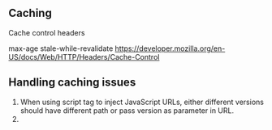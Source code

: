

## Caching 

Cache control headers

max-age
stale-while-revalidate
https://developer.mozilla.org/en-US/docs/Web/HTTP/Headers/Cache-Control


## Handling caching issues

1. When using script tag to inject JavaScript URLs, either different versions should have different path or pass version as parameter in URL.
2. 

